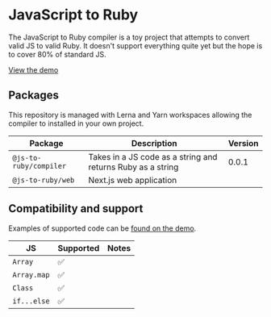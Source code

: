 # JavaScript to Ruby

The JavaScript to Ruby compiler is a toy project that attempts to convert valid JS to valid Ruby. It doesn't support everything quite yet but the hope is to cover 80% of standard JS.

[View the demo](https://js-to-ruby.vercel.app/)

## Packages

This repository is managed with Lerna and Yarn workspaces allowing the compiler to installed in your own project.

| Package                | Description                                                 | Version |
| ---------------------- | ----------------------------------------------------------- | ------- |
| `@js-to-ruby/compiler` | Takes in a JS code as a string and returns Ruby as a string | 0.0.1   |
| `@js-to-ruby/web`      | Next.js web application                                     |         |

## Compatibility and support

Examples of supported code can be [found on the demo](https://js-to-ruby.vercel.app/).

| JS          | Supported          | Notes |
| ----------- | ------------------ | ----- |
| `Array`     | :white_check_mark: |       |
| `Array.map` | :white_check_mark: |       |
| `Class`     | :white_check_mark: |       |
| `if...else` | :white_check_mark: |       |
